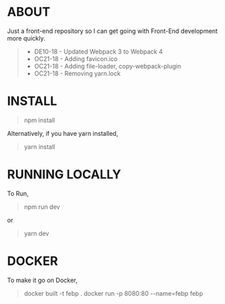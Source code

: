 # ABOUT

Just a front-end repository so I can get going with Front-End development more quickly.

> - DE10-18 - Updated Webpack 3 to Webpack 4
> - OC21-18 - Adding favicon.ico
> - OC21-18 - Adding file-loader, copy-webpack-plugin
> - OC21-18 - Removing yarn.lock

# INSTALL

> npm install

Alternatively, if you have yarn installed,

> yarn install

# RUNNING LOCALLY

To Run,

> npm run dev

or

> yarn dev

# DOCKER

To make it go on Docker,

> docker built -t febp .
> docker run -p 8080:80 --name=febp febp
